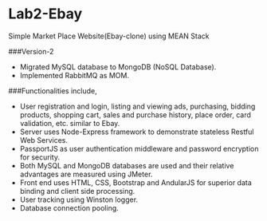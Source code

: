 # Lab2-Ebay
Simple Market Place Website(Ebay-clone) using MEAN Stack 

###Version-2
* Migrated MySQL database to MongoDB (NoSQL Database).
* Implemented RabbitMQ as MOM.

###Functionalities include,
*	User registration and login, listing and viewing ads, purchasing, bidding products, shopping cart, sales and purchase history, place order, card validation, etc. similar to Ebay.
*	Server uses Node-Express framework to demonstrate stateless Restful Web Services.
*	PassportJS as user authentication middleware and password encryption for security.
*	Both MySQL and MongoDB databases are used and their relative advantages are measured using JMeter.
*	Front end uses HTML, CSS, Bootstrap and AndularJS for superior data binding and client side processing.
*	User tracking using Winston logger.
*	Database connection pooling.
